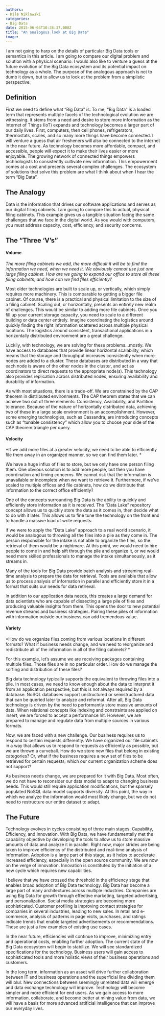 ```yaml
---
authors:
- Kile Niklawski
categories:
- Big Data
date: 2015-06-04T10:38:37.000Z
title: "An analogous look at Big Data"
image: 
---
```


I am not going to harp on the details of particular Big Data tools or semantics in this article. I am going to compare our digital problem and solution with a physical scenario. I would also like to venture a guess at the future evolution of the Big Data ecosystem and its potential impact on technology as a whole. The purpose of the analogous approach is not to dumb it down, but to allow us to look at the problem from a simplistic perspective.

## Definition

First we need to define what “Big Data” is. To me, “Big Data” is a loaded term that represents multiple facets of the technological evolution we are witnessing. It stems from a need and desire to store more information as the Internet of Things (IoT) expands and technology becomes a larger part of our daily lives. First, computers, then cell phones, refrigerators, thermostats, scales, and so many more things have become connected. I will venture a guess that air fresheners will also be connected to the internet in the near future. As technology becomes more affordable, compact, and accessible, people will expect it to make their lives easier or more enjoyable. The growing network of connected things empowers technologists to consistently cultivate new information. This empowerment comes at a cost and presents several complex challenges. The ecosystem of solutions that solve this problem are what I think about when I hear the term “Big Data”.

## The Analogy

Data is the information that drives our software applications and serves as our digital filing cabinets. I am going to compare this to actual, physical filing cabinets. This example gives us a tangible situation facing the same challenges that we face in the digital world. As you would with computers, you must address capacity, cost, efficiency, and security concerns.

## The “Three ‘V’s”

#### Volume

*The more filing cabinets we add, the more difficult it will be to find the information we need, when we need it. We obviously cannot use just one large filing cabinet. How are we going to expand our office to store all these filing cabinets, and how can we find files efficiently?*

Most older technologies are built to scale up, or vertically, which simply requires more machinery. This is comparable to getting a bigger file cabinet. Of course, there is a practical and physical limitation to the size of a filing cabinet. Scaling out, or horizontally, presents an entirely new realm of challenges. This would be similar to adding more file cabinets. Once you fill up your current storage capacity, you need to scale to a different building or data center entirely. Imagine coordinating the logistics around quickly finding the right information scattered across multiple physical locations. The logistics around consistent, transactional applications in a horizontally distributed environment are a great challenge.

Luckily, with technology, we are solving for these problems…mostly. We have access to databases that provide linear horizontal scalability, which means that the storage and throughput increases consistently when more nodes are added to a cluster. These databases are distributed in a way that each node is aware of the other nodes in the cluster, and act as coordinators to direct requests to the appropriate node(s). This technology also provides replication across distributed nodes, ensuring availability and durability of information.

As with most situations, there is a trade-off. We are constrained by the CAP theorem in distributed environments. The CAP theorem states that we can achieve two out of three elements: Consistency, Availability, and Partition tolerance. Because of the nature of horizontally distributed data, achieving two of these in a large scale environment is an accomplishment. However, some emerging technologies, such as Cassandra, are introducing concepts such as “tunable consistency” which allow you to choose your side of the CAP theorem triangle per query.

#### Velocity

*If we add more files at a greater velocity, we need to be able to efficiently file them away in an organized manner, so we can find them later. *

We have a huge influx of files to store, but we only have one person filing them. One obvious solution is to add more people, but then you have coordination and timing concerns. We cannot risk that the information is unavailable or incomplete when we want to retrieve it. Furthermore, if we’ve scaled to multiple offices and file cabinets, how do we distribute that information to the correct office efficiently?

One of the concepts surrounding Big Data is the ability to quickly and efficiently store information as it is received. The “Data Lake” repository concept allows us to quickly store the data as it comes in, then decide what to do with it later. This allows us to fine tune the technology on the front end to handle a massive load of write requests.

If we were to apply the “Data Lake” approach to a real world scenario, it would be analogous to throwing all the files into a pile as they come in. The person responsible for the intake is not able to organize the files, so the retrieval of them would be a nightmare. At this point, we would need to hire people to come in and help sift through the pile and organize it, or we would need more skilled professionals to manage the intake simultaneously, as it streams in.

Many of the tools for Big Data provide batch analysis and streaming real-time analysis to prepare the data for retrieval. Tools are available that allow us to process analysis of information in parallel and efficiently store it in a format that suits our needs for data retrieval.

In addition to our application data needs, this creates a large demand for data scientists who are capable of dissecting a large pile of files and producing valuable insights from them. This opens the door to new potential revenue streams and business strategies. Pairing these piles of information with information outside our business can add tremendous value.

#### Variety

*How do we organize files coming from various locations in different formats? What if business needs change, and we need to reorganize and redistribute all of the information in all of the filing cabinets? *

For this example, let’s assume we are receiving packages containing multiple files. Those files are in no particular order. How do we manage the sorting and distribution of these files?

Big data technology typically supports the equivalent to throwing files into a pile. In most cases, we need to know enough about the data to interpret it from an application perspective, but this is not always required by a database. NoSQL databases support unstructured or semistructured data that can be queried later to analyze and reformat. After all, Big Data technology is driven by the need to performantly store massive amounts of data. When relational concepts like indexing and constraints are applied on insert, we are forced to accept a performance hit. However, we are prepared to manage and regulate data from multiple sources in various formats.

Now, we are faced with a new challenge. Our business requires us to respond to certain requests differently. We have organized our file cabinets in a way that allows us to respond to requests as efficiently as possible, but we are thrown a curveball. How do we store new files that belong in existing categories? Or, what if the business requires a new set of files to be retrieved for certain requests, which our current organization scheme does not support?

As business needs change, we are prepared for it with Big Data. Most often, we do not have to reconsider our data model to adapt to changing business needs. This would still require application modifications, but the sparsely populated NoSQL data model supports diversity. At this point, the way in which we analyze the information would most likely change, but we do not need to restructure our entire dataset to adapt.

## The Future

Technology evolves in cycles consisting of three main stages: Capability, Efficiency, and Innovation. With Big Data, we have fundamentally met the capability objective by developing the tools to allow us to store massive amounts of data and analyze it in parallel. Right now, major strides are being taken to improve efficiency of the distributed and real-time analysis of information. Adoption is a large part of this stage, as it helps to accelerate increased efficiency, especially in the open source community. We are now on the verge of innovation. Innovation is constituted by the initiation of a new cycle which requires new capabilities.

I believe that we have crossed the threshold in the efficiency stage that enables broad adoption of Big Data technology. Big Data has become a large part of many architectures across multiple industries. Companies are using Big Data for growth through effective marketing, targeted advertising, and personalization. Social media strategies are becoming more sophisticated. Customer profiling is improving contact strategies for companies in several industries, leading to new sales. In retail and e-commerce, analysis of patterns in page visits, purchases, and ratings indicate trends that enable targeted advertisements or recommendations. These are just a few examples of existing use cases.

In the near future, efficiencies will continue to improve, minimizing entry and operational costs, enabling further adoption. The current state of the Big Data ecosystem will begin to stabilize. We will see standardized specifications for the technology. Business users will gain access to sophisticated tools and more holistic views of their business operations and customers.

In the long term, information as an asset will drive further collaboration between IT and business operations and the superficial line dividing them will blur. New connections between seemingly unrelated data will emerge and data exchange technology will improve. Technology will become simpler and more efficient for end users. As we gain access to more information, collaborate, and become better at mining value from data, we will have a basis for more advanced artificial intelligence that can improve our everyday lives.

